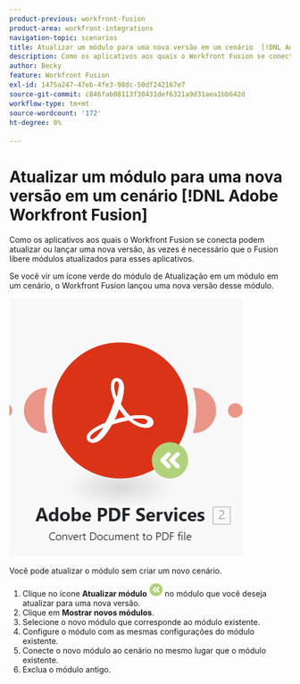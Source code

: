 ```yaml
---
product-previous: workfront-fusion
product-area: workfront-integrations
navigation-topic: scenarios
title: Atualizar um módulo para uma nova versão em um cenário  [!DNL Adobe Workfront Fusion]
description: Como os aplicativos aos quais o Workfront Fusion se conecta podem atualizar ou lançar uma nova versão, às vezes é necessário que o Fusion libere módulos atualizados para esses aplicativos.
author: Becky
feature: Workfront Fusion
exl-id: 1475a247-47eb-4fe3-98dc-50df242167e7
source-git-commit: c846fab08113f30431def6321a9d31aea1bb642d
workflow-type: tm+mt
source-wordcount: '172'
ht-degree: 0%

---
```


# Atualizar um módulo para uma nova versão em um cenário [!DNL Adobe Workfront Fusion]

Como os aplicativos aos quais o Workfront Fusion se conecta podem atualizar ou lançar uma nova versão, às vezes é necessário que o Fusion libere módulos atualizados para esses aplicativos.

Se você vir um ícone verde do módulo de Atualização em um módulo em um cenário, o Workfront Fusion lançou uma nova versão desse módulo.

![Ícone Atualizar](assets/update-indicator.png)

Você pode atualizar o módulo sem criar um novo cenário.

1. Clique no ícone **Atualizar módulo** ![Atualizar ícone](assets/upgrade-icon.png) no módulo que você deseja atualizar para uma nova versão.
1. Clique em **Mostrar novos módulos**.
1. Selecione o novo módulo que corresponde ao módulo existente.
1. Configure o módulo com as mesmas configurações do módulo existente.
1. Conecte o novo módulo ao cenário no mesmo lugar que o módulo existente.
1. Exclua o módulo antigo.

